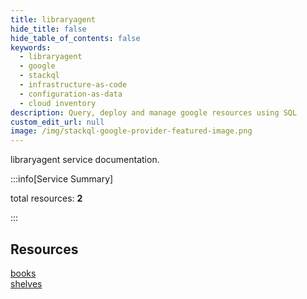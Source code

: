 ```yaml
---
title: libraryagent
hide_title: false
hide_table_of_contents: false
keywords:
  - libraryagent
  - google
  - stackql
  - infrastructure-as-code
  - configuration-as-data
  - cloud inventory
description: Query, deploy and manage google resources using SQL
custom_edit_url: null
image: /img/stackql-google-provider-featured-image.png
---
```


libraryagent service documentation.

:::info[Service Summary]

total resources: __2__  

:::

## Resources
<div class="row">
<div class="providerDocColumn">
<a href="/services/libraryagent/books/">books</a>
</div>
<div class="providerDocColumn">
<a href="/services/libraryagent/shelves/">shelves</a>
</div>
</div>